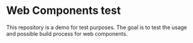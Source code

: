 # Web Components test

This repository is a demo for test purposes. The goal is to test the usage and possible build process for web components. 